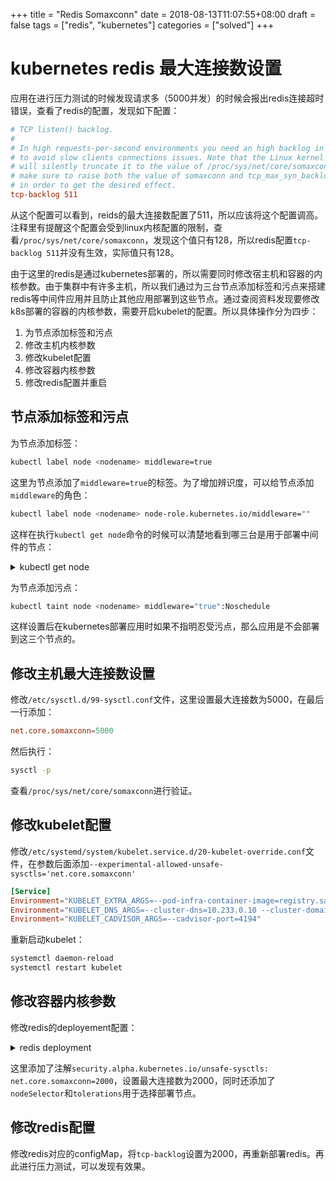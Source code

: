 +++
title = "Redis Somaxconn"
date = 2018-08-13T11:07:55+08:00
draft = false
tags = ["redis", "kubernetes"]
categories = ["solved"]
+++

# kubernetes redis 最大连接数设置

应用在进行压力测试的时候发现请求多（5000并发）的时候会报出redis连接超时错误，查看了redis的配置，发现如下配置：

```conf
# TCP listen() backlog.
#
# In high requests-per-second environments you need an high backlog in order
# to avoid slow clients connections issues. Note that the Linux kernel
# will silently truncate it to the value of /proc/sys/net/core/somaxconn so
# make sure to raise both the value of somaxconn and tcp_max_syn_backlog
# in order to get the desired effect.
tcp-backlog 511
```

从这个配置可以看到，reids的最大连接数配置了511，所以应该将这个配置调高。注释里有提醒这个配置会受到linux内核配置的限制，查看`/proc/sys/net/core/somaxconn`，发现这个值只有128，所以redis配置`tcp-backlog 511`并没有生效，实际值只有128。

由于这里的redis是通过kubernetes部署的，所以需要同时修改宿主机和容器的内核参数。由于集群中有许多主机，所以我们通过为三台节点添加标签和污点来搭建redis等中间件应用并且防止其他应用部署到这些节点。通过查阅资料发现要修改k8s部署的容器的内核参数，需要开启kubelet的配置。所以具体操作分为四步：

1. 为节点添加标签和污点
1. 修改主机内核参数
2. 修改kubelet配置
3. 修改容器内核参数
4. 修改redis配置并重启

## 节点添加标签和污点

为节点添加标签：

```bash
kubectl label node <nodename> middleware=true
```

这里为节点添加了`middleware=true`的标签。为了增加辨识度，可以给节点添加`middleware`的角色：

```bash
kubectl label node <nodename> node-role.kubernetes.io/middleware=""
```

这样在执行`kubectl get node`命令的时候可以清楚地看到哪三台是用于部署中间件的节点：

<details>
<summary>kubectl get node</summary>

```bash
NAME          STATUS    ROLES             AGE       VERSION
node1         Ready     master            186d      v1.8.5
node2         Ready     node              60d       v1.8.5
node3         Ready     node              60d       v1.8.5
node4         Ready     node              60d       v1.8.5
node5         Ready     node              60d       v1.8.5
node6         Ready     node              117d      v1.8.5
node7         Ready     master            186d      v1.8.5
node8         Ready     master            186d      v1.8.5
node9         Ready     node              34d       v1.8.5
node10        Ready     node              72d       v1.8.5
node11        Ready     node              72d       v1.8.5
node12        Ready     node              60d       v1.8.5
node13        Ready     middleware,node   19d       v1.8.5
node14        Ready     middleware,node   19d       v1.8.5
node15        Ready     middleware,node   19d       v1.8.5
node16        Ready     node              4d        v1.8.5
node17        Ready     node              123d      v1.8.5
node18        Ready     node              123d      v1.8.5
```

</details>

为节点添加污点：

```bash
kubectl taint node <nodename> middleware="true":Noschedule
```

这样设置后在kubernetes部署应用时如果不指明忍受污点，那么应用是不会部署到这三个节点的。

## 修改主机最大连接数设置

修改`/etc/sysctl.d/99-sysctl.conf`文件，这里设置最大连接数为5000，在最后一行添加：

```conf
net.core.somaxconn=5000
```

然后执行：

```bash
sysctl -p
```

查看`/proc/sys/net/core/somaxconn`进行验证。

## 修改kubelet配置

修改`/etc/systemd/system/kubelet.service.d/20-kubelet-override.conf`文件，在参数后面添加`--experimental-allowed-unsafe-sysctls='net.core.somaxconn'`

```conf
[Service]
Environment="KUBELET_EXTRA_ARGS=--pod-infra-container-image=registry.saas.crland.com.cn/google_containers/pause-amd64:3.0 --fail-swap-on=false --hostname-override=zdztvura16 --eviction-hard=memory.available<1024Mi,nodefs.available<10Gi,imagefs.available<10Gi --eviction-minimum-reclaim=memory.available=500Mi,nodefs.available=5Gi,imagefs.available=5Gi --eviction-pressure-transition-period=5m0s --system-reserved=cpu=100m,memory=2Gi --experimental-allowed-unsafe-sysctls='net.core.somaxconn'"
Environment="KUBELET_DNS_ARGS=--cluster-dns=10.233.0.10 --cluster-domain=cluster.local"
Environment="KUBELET_CADVISOR_ARGS=--cadvisor-port=4194"
```

重新启动kubelet：

```bash
systemctl daemon-reload
systemctl restart kubelet
```

## 修改容器内核参数

修改redis的deployement配置：

<details>
<summary> redis deployment </summary>
```yaml
apiVersion: extensions/v1beta1
kind: Deployment
metadata:
  name: openapi-redis-dev
spec:
  replicas: 1
  selector:
    matchLabels:
      app: openapi-redis-dev
  template:
    metadata:
      annotations:
        security.alpha.kubernetes.io/unsafe-sysctls: net.core.somaxconn=2000
      labels:
        app: openapi-redis-dev
    spec:
      nodeSelector:
        middleware: "true"
      tolerations:
        - effect: NoSchedule
          key: middleware
          operator: Exists
      containers:
        - name: openapi-redis-dev
          image: 'registry.saas.crland.com.cn/tools/redis
          command:
          - /bin/sh
          - -c
          - redis-server /usr/local/etc/redis/redis.conf
          ports:
            - containerPort: 6379
              protocol: TCP
          resources:
            limits:
              cpu: '2000m'
              memory: 256Mi
            requests:
              cpu: 10m
              memory: 64Mi
          terminationMessagePath: /dev/termination-log
          imagePullPolicy: Always
          volumeMounts:
            - name: redis-data
              mountPath: /var/lib/redis
            - name: redis-conf
              mountPath: /usr/local/etc/redis/redis.conf
              subPath: redis.conf
      restartPolicy: Always
      terminationGracePeriodSeconds: 30
      dnsPolicy: ClusterFirst
      securityContext: {}
      volumes:
        - name: redis-data
          persistentVolumeClaim:
            claimName: openapi-redis-dev
        - name: redis-conf
          configMap:
            defaultMode: 420
            name: openapi-redis-dev-config
  strategy:
    type: RollingUpdate
    rollingUpdate:
      maxUnavailable: 1
      maxSurge: 1
```
</details>

这里添加了注解`security.alpha.kubernetes.io/unsafe-sysctls: net.core.somaxconn=2000`，设置最大连接数为2000，同时还添加了`nodeSelector`和`tolerations`用于选择部署节点。

## 修改redis配置

修改redis对应的configMap，将`tcp-backlog`设置为2000，再重新部署redis。再此进行压力测试，可以发现有效果。

